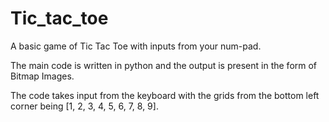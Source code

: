 # Tic_tac_toe


A basic game of Tic Tac Toe with inputs from your num-pad.

The main code is written in python and the output is present in the form of Bitmap Images.

The code takes input from the keyboard with the grids from the bottom left corner being [1, 2, 3, 4, 5, 6, 7, 8, 9].
